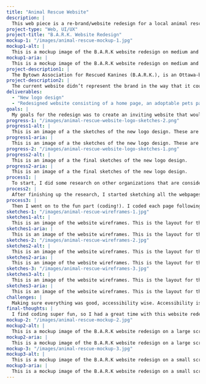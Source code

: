 ```yaml
---
title: "Animal Rescue Website"
description: |
  This web piece is a re-brand/website redesign for a local animal rescue organization, Bytown Association for Rescued Kanines (BARK).
project-type: "Web, UI/UX"
project-title: "B.A.R.K. Website Redesign"
mockup-1: "/images/animal-rescue-mockup-1.jpg"
mockup1-alt: |
  This is a mockup image of the B.A.R.K website redesign on medium and small screens. The background is light, and neutral.
mockup1-aria: |
  This is a mockup image of the B.A.R.K website redesign on medium and small screens. The background is light, and neutral.
project-description1: |
  The Bytown Association for Rescued Kanines (B.A.R.K.), is an Ottawa-based no-kill animal rescue. The team consists of mostly volunteers, who work tirelessly to help dogs in need. But their website needed a little rescuing.
project-description2: |
  The current website didn’t represent the brand in the way that it could, so redesigning the site to fit with their brand and showcase the amazing things they do was the goal.
deliverables:
  - "New logo design"
  - "Redesigned website consisting of a home page, an adoptable pets page, and an adoption form page"
goals: |
  My goals for the redesign was to create an inviting website that would get people to stay, look through the available dogs, and maybe even put in an adoption application for a dog.
progress-1: "/images/animal-rescue-website-logo-sketches-2.png"
progress1-alt: |
  This is an image of a the sketches of the new logo design. These are the first few iteration of the logo.
progress1-aria: |
  This is an image of a the sketches of the new logo design. These are the first few iteration of the logo.
progress-2: "/images/animal-rescue-website-logo-sketches-1.png"
progress2-alt: |
  This is an image of a the final sketches of the new logo design.
progress2-aria: |
  This is an image of a the final sketches of the new logo design.
process1: |
  To start, I did some research on other organizations that are considered B.A.R.K.’s competition. This gave me a better idea of what to do and not to do, so that B.A.R.K. could stand out from other rescues.
process2: |
  After finishing up the research, I started sketching all the webpages, and the new logo design. I also looked for a new colour palette to fit with the redesign. I went through a few rounds of sketches before I landed on one that I felt would suit B.A.R.K. the best.
process3: |
  Then I went on to the fun part (coding!). I coded each page following my sketches, to create a fun overall brand for B.A.R.K.
sketches-1: "/images/animal-rescue-wireframes-1.jpg"
sketches1-alt: |
  This is an image of the website wireframes. This is the layout for the home page across different screen sizes.
sketches1-aria: |
  This is an image of the website wireframes. This is the layout for the home page across different screen sizes.
sketches-2: "/images/animal-rescue-wireframes-2.jpg"
sketches2-alt: |
  This is an image of the website wireframes. This is the layout for the available rescues page across different screen sizes.
sketches2-aria: |
  This is an image of the website wireframes. This is the layout for the available rescues page across different screen sizes.
sketches-3: "/images/animal-rescue-wireframes-3.jpg"
sketches3-alt: |
  This is an image of the website wireframes. This is the layout for the adoption form page across different screen sizes.
sketches3-aria: |
  This is an image of the website wireframes. This is the layout for the adoption form page across different screen sizes.
challenges: |
  Making sure everything was good, accessibility wise. Accessibility is important in web design, and I wanted to make sure that the redesign would be accessible for anyone who might use it.
final-thoughts: |
  I find coding super fun, so I had a great time with this website redesign. I think that the new design brings B.A.R.K. to a new level of professionalism, and will increase their adoption rates. B.A.R.K. is a fantastic rescue organization, and now their website shows that same passion for helping stray dogs.
mockup-2: "/images/animal-rescue-mockup-2.jpg"
mockup2-alt: |
  This is a mockup image of the B.A.R.K website redesign on a large screen. The background is light, and neutral.
mockup2-aria: |
  This is a mockup image of the B.A.R.K website redesign on a large screen. The background is light, and neutral.
mockup-3: "/images/animal-rescue-mockup-3.jpg"
mockup3-alt: |
  This is a mockup image of the B.A.R.K website redesign on a small screen. The background is light, and neutral.
mockup3-aria: |
  This is a mockup image of the B.A.R.K website redesign on a small screen. The background is light, and neutral.
---
```

